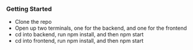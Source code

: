 ### Getting Started

- Clone the repo
- Open up two terminals, one for the backend, and one for the frontend
- cd into backend, run npm install, and then npm start
- cd into frontend, run npm install, and then npm start
